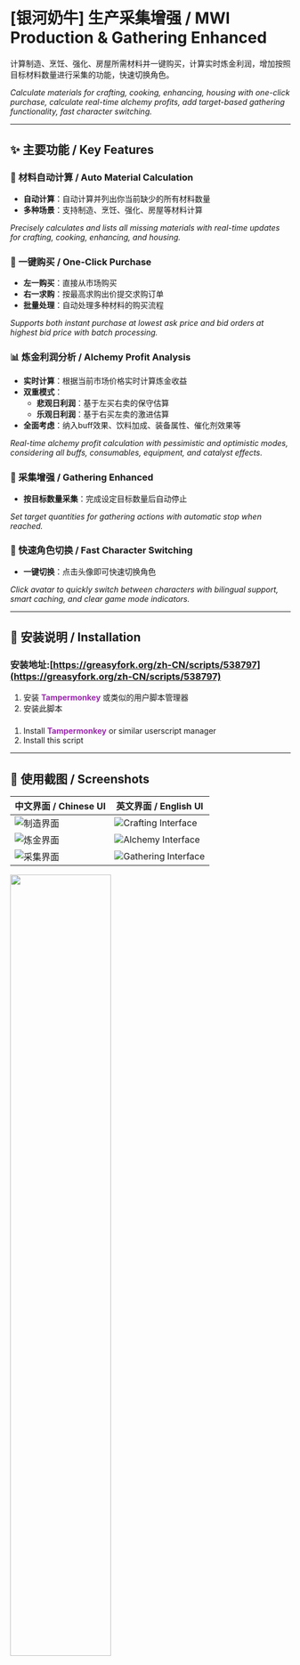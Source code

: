 #  [银河奶牛] 生产采集增强 / MWI Production & Gathering Enhanced

计算制造、烹饪、强化、房屋所需材料并一键购买，计算实时炼金利润，增加按照目标材料数量进行采集的功能，快速切换角色。

*Calculate materials for crafting, cooking, enhancing, housing with one-click purchase, calculate real-time alchemy profits, add target-based gathering functionality, fast character switching.*

---

## ✨ 主要功能 / Key Features

### 🧮 材料自动计算 / Auto Material Calculation
- **自动计算**：自动计算并列出你当前缺少的所有材料数量
- **多种场景**：支持制造、烹饪、强化、房屋等材料计算

*Precisely calculates and lists all missing materials with real-time updates for crafting, cooking, enhancing, and housing.*

### 🛒 一键购买 / One-Click Purchase
- **左一购买**：直接从市场购买
- **右一求购**：按最高求购出价提交求购订单
- **批量处理**：自动处理多种材料的购买流程

*Supports both instant purchase at lowest ask price and bid orders at highest bid price with batch processing.*

### 📊 炼金利润分析 / Alchemy Profit Analysis
- **实时计算**：根据当前市场价格实时计算炼金收益
- **双重模式**：
  - **悲观日利润**：基于左买右卖的保守估算
  - **乐观日利润**：基于右买左卖的激进估算
- **全面考虑**：纳入buff效果、饮料加成、装备属性、催化剂效果等

*Real-time alchemy profit calculation with pessimistic and optimistic modes, considering all buffs, consumables, equipment, and catalyst effects.*

### 🎯 采集增强 / Gathering Enhanced
- **按目标数量采集**：完成设定目标数量后自动停止

*Set target quantities for gathering actions with automatic stop when reached.*

### 🔄 快速角色切换 / Fast Character Switching
- **一键切换**：点击头像即可快速切换角色

*Click avatar to quickly switch between characters with bilingual support, smart caching, and clear game mode indicators.*

---

## 🔧 安装说明 / Installation

### 安装地址:[https://greasyfork.org/zh-CN/scripts/538797](https://greasyfork.org/zh-CN/scripts/538797)

1. 安装 <span style="color: #9C27B0;">**Tampermonkey**</span> 或类似的用户脚本管理器
2. 安装此脚本
###
1. Install <span style="color: #9C27B0;">**Tampermonkey**</span> or similar userscript manager
2. Install this script

---

## 📸 使用截图 / Screenshots

| 中文界面 / Chinese UI | 英文界面 / English UI |
|---------|---------|
| ![制造界面](img/1.png) | ![Crafting Interface](img/4.png) |
| ![炼金界面](img/2.png) | ![Alchemy Interface](img/5.png) |
| ![采集界面](img/3.png) | ![Gathering Interface](img/6.png) |
<img src="img/1.gif" width="60%">

---

## 关于使用本插件可能存在的脚本行为说明：

### <span style="color: #4CAF50;">《游戏规则》</span>

#### 4. 机器人、脚本和扩展

**<span style="color: #FF9800;">4.1 禁止机器人：</span>** 请勿使用任何自动化程序代替你操作游戏。

**<span style="color: #FF9800;">4.2 脚本和扩展：</span>** 任何脚本或扩展程序<span style="color: #F44336;">**不得为玩家执行任何操作**</span>（如向服务器发送请求），<span style="color: #2196F3;">*仅限用于显示信息或改进用户界面*</span>（例如：显示战斗摘要、跟踪掉落、将按钮移动到不同位置）。

---

## About Script Behavior in This Plugin:

### <span style="color: #4CAF50;">Game Rules</span>

#### 4. **Bots, Scripts, and Extensions**

**<span style="color: #FF9800;">4.1 No Botting:</span>** Do not use any automation that plays the game for you.

**<span style="color: #FF9800;">4.2 Scripts and Extensions:</span>** Any scripts or extensions <span style="color: #F44336;">**must not take any actions for the player**</span> (send any requests to server). You are allowed to use them <span style="color: #2196F3;">*purely for information display purposes or UI improvements*</span> (ex: Display combat summary, track drops, move buttons to different location)

---

## 🔄 更新日志 / Changelog

### v3.2.1
- 增加保存购物清单的功能

### v3.2.0
- 增加购物车功能

### v3.1.6
- 优化快速切换角色功能

### v3.1.5
- 修复了大陆欧洲系统计数方式不同导致数量计算错误的bug，现在1.234,56和1,234.56都会被正确当作1234.56处理

### v3.1.4
- 修复手机端库存数量获取错误的bug

### v3.1.3
- 修复了一个会导致脚本无法正常加载的bug

### v3.1.2
- 优化性能

### v3.1.1
- 增加上次在线时间显示
  
### v3.1.0
- 新增快速角色切换功能

### v3.0.1
- 修改错别字...

### v3.0.0
- 将自动计算购买材料和炼金利润计算器合并
- 新增按目标数量采集的功能

---

## 🤝 贡献与反馈 / Contribution & Feedback

如果您在使用过程中遇到问题或有改进建议，欢迎反馈！

*If you encounter any issues or have suggestions for improvements, feedback is welcome!*

---

<span style="color: #607D8B;">*本脚本旨在通过增强的用户界面简化操作流程。作者不提供任何形式的完全安全担保。使用者需自行承担由此产生的一切风险与责任。*</span>

<span style="color: #607D8B;">*This script is intended to simplify operational procedures through an enhanced user interface. No warranty of complete safety is provided by the author. The user assumes any and all risks, liabilities, and responsibilities arising from its use.​*</span>
